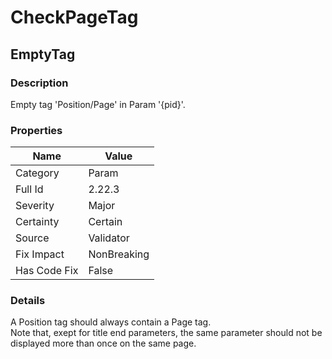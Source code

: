 ﻿---  
uid: Validator_2_22_3  
---

# CheckPageTag

## EmptyTag

### Description

Empty tag 'Position\/Page' in Param '{pid}'.

### Properties

| Name         | Value       |
| ------------ | ----------- |
| Category     | Param       |
| Full Id      | 2.22.3      |
| Severity     | Major       |
| Certainty    | Certain     |
| Source       | Validator   |
| Fix Impact   | NonBreaking |
| Has Code Fix | False       |

### Details

A Position tag should always contain a Page tag.  
Note that, exept for title end parameters, the same parameter should not be displayed more than once on the same page.
